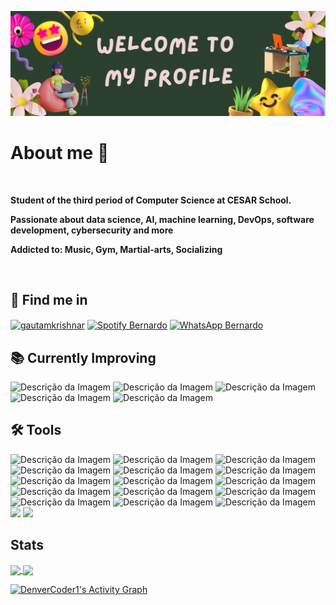 ![Descrição da Imagem](https://raw.githubusercontent.com/HeuerBcH/HeuerBcH/main/imge1.png)



# About me 💬
<br>
<p><strong>Student of the third period of Computer Science at CESAR School.</strong></p>
<p><strong>Passionate about data science, AI, machine learning, DevOps, software development, cybersecurity and more</strong></p>
<p><strong>Addicted to: Music, Gym, Martial-arts, Socializing</strong></p>
<br>

## 👥 Find me in
<p align="left">
<a href="https://www.linkedin.com/in/bernardo-heuer-a24921288/" target="blank"><img align="center" src="https://raw.githubusercontent.com/rahuldkjain/github-profile-readme-generator/master/src/images/icons/Social/linked-in-alt.svg" alt="gautamkrishnar" height="30" width="40" /></a>
<a href="https://open.spotify.com/user/ib3w9qi9e3apm5fu9igvxn9h7?si=5f910928defd428a" target="blank"><img align="center" src="https://github.com/rahuldkjain/github-profile-readme-generator/blob/master/src/images/icons/Social/spotify.svg" alt="Spotify Bernardo" height="30" width="40" /></a>
<a href="https://api.whatsapp.com/send/?phone=5581989827306&text&type=phone_number&app_absent=0" target="blank"><img align="center" src="https://github.com/rahuldkjain/github-profile-readme-generator/blob/master/src/images/icons/Social/whatsapp.svg" alt="WhatsApp Bernardo" height="30" width="40" /></a>
</p>

## 📚 Currently Improving
<p align="left">
<img src="https://img.shields.io/badge/React-6DB33F?style=for-the-badge&logo=react&logoColor=white" alt="Descrição da Imagem"/>
<img src="https://img.shields.io/badge/Spring-6DB33F?style=for-the-badge&logo=spring&logoColor=white" alt="Descrição da Imagem"/>
<img src="https://img.shields.io/badge/MySQL-6DB33F?style=for-the-badge&logo=mysql&logoColor=white" alt="Descrição da Imagem"/>
<img src="https://img.shields.io/badge/SQLite-6DB33F?style=for-the-badge&logo=sqlite&logoColor=white" alt="Descrição da Imagem"/>
<img src="https://img.shields.io/badge/R-6DB33F?style=for-the-badge&logo=r&logoColor=white" alt="Descrição da Imagem"/>
</p>

## 🛠️ Tools
<p align="left">
<img src="https://img.shields.io/badge/Python-092E20?style=for-the-badge&logo=python&logoColor=white" alt="Descrição da Imagem"/>
<img src="https://img.shields.io/badge/HTML5-092E20?style=for-the-badge&logo=html5&logoColor=white" alt="Descrição da Imagem"/>
<img src="https://img.shields.io/badge/CSS-092E20?&style=for-the-badge&logo=css3&logoColor=white" alt="Descrição da Imagem"/>
<img src="https://img.shields.io/badge/JavaScript-092E20?style=for-the-badge&logo=javascript&logoColor=white" alt="Descrição da Imagem"/>
<img src="https://img.shields.io/badge/C-092E20?style=for-the-badge&logo=c&logoColor=white" alt="Descrição da Imagem"/>
<img src="https://img.shields.io/badge/Java-092E20?style=for-the-badge&logo=java&logoColor=white" alt="Descrição da Imagem"/>
<img src="https://img.shields.io/badge/R-092E20?style=for-the-badge&logo=r&logoColor=white" alt="Descrição da Imagem"/>
<img src="https://img.shields.io/badge/Bootstrap-092E20?style=for-the-badge&logo=bootstrap&logoColor=white" alt="Descrição da Imagem"/>
<img src="https://img.shields.io/badge/Django-092E20?style=for-the-badge&logo=django&logoColor=white" alt="Descrição da Imagem"/>
<img src="https://img.shields.io/badge/Microsoft_Excel-092E20?style=for-the-badge&logo=microsoft-excel&logoColor=white" alt="Descrição da Imagem"/>
<img src="https://img.shields.io/badge/Microsoft_PowerPoint-092E20?style=for-the-badge&logo=microsoft-powerpoint&logoColor=white" alt="Descrição da Imagem"/>
<img src="https://img.shields.io/badge/Microsoft_Office-092E20?style=for-the-badge&logo=microsoft-office&logoColor=white" alt="Descrição da Imagem"/>
<img src="https://img.shields.io/badge/Microsoft_Word-092E20?style=for-the-badge&logo=microsoft-word&logoColor=white" alt="Descrição da Imagem"/>
<img src="https://img.shields.io/badge/Linux-092E20?style=for-the-badge&logo=linux&logoColor=white" alt="Descrição da Imagem"/>
<img src="https://img.shields.io/badge/Windows-092E20?style=for-the-badge&logo=windows&logoColor=white" alt="Descrição da Imagem"/>
<img src="https://img.shields.io/badge/GitHub%20Actions-092E20.svg?style=for-the-badge&logo=gitstyle=for-the-badge&hub%20actions&logoColor=white">
<img src="https://img.shields.io/badge/GitHub-092E20?style=for-the-badge&logo=github&logoColor=white" />
</p>

## Stats
<a href="https://github.com/anuraghazra/github-readme-stats">
  <img height=200 align="center" src="https://github-readme-stats.vercel.app/api?username=HeuerBcH&show_icons=true&theme=merko" />
</a>
<a href="https://github.com/anuraghazra/convoychat">
  <img height=200 align="center" src="https://github-readme-stats.vercel.app/api/top-langs?username=HeuerBcH&layout=compact&langs_count=8&card_width=320&theme=merko" />
</a>

<a href="https://github.com/ashutosh00710/github-readme-activity-graph"><img alt="DenverCoder1's Activity Graph" src="https://github-readme-activity-graph.vercel.app/graph/?username=HeuerBcH&bg_color=00000000&color=093E61&title_color=093E61&line=0162EB&point=093E61&hide_border=true" /></a>

 


<!---
HeuerBcH/HeuerBcH is a ✨ special ✨ repository because its `README.md` (this file) appears on your GitHub profile.
You can click the Preview link to take a look at your changes.
--->
